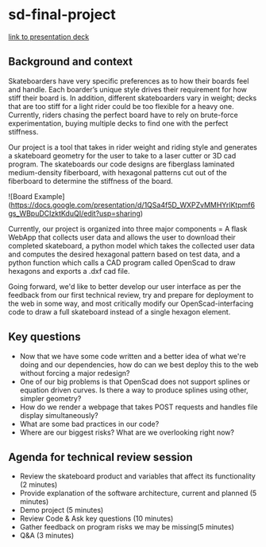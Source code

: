 # sd-final-project
[link to presentation deck](https://docs.google.com/presentation/d/1zLZVxU8u8AS3vfV3O7csLKLGldLhTqfaN7gcJeXVONY/edit#slide=id.g13a9911450_0_10)

## Background and context

Skateboarders have very specific preferences as to how their boards feel and handle. Each boarder’s unique style drives their requirement for how stiff their board is. In addition, different skateboarders vary in weight; decks that are too stiff for a light rider could be too flexible for a heavy one. Currently, riders chasing the perfect board have to rely on brute-force experimentation, buying multiple decks to find one with the perfect stiffness.

Our project is a tool that takes in rider weight and riding style and generates a skateboard geometry for the user to take to a laser cutter or 3D cad program. The skateboards our code designs are fiberglass laminated medium-density fiberboard, with hexagonal patterns cut out of the fiberboard to determine the stiffness of the board.

![Board Example]
(https://docs.google.com/presentation/d/1QSa4f5D_WXPZvMMHYrlKtpmf6gs_WBpuDCIzktKduQI/edit?usp=sharing)

Currently, our project is organized into three major components =
A flask WebApp that collects user data and allows the user to download their completed skateboard, a python model which takes the collected user data and computes the desired hexagonal pattern based on test data, and a python function which calls a CAD program called OpenScad to draw hexagons and exports a .dxf cad file.

Going forward, we'd like to better develop our user interface as per the feedback from our first technical review, try and prepare for deployment to the web in some way, and most critically modify our OpenScad-interfacing code to draw a full skateboard instead of a single hexagon element.

## Key questions

- Now that we have some code written and a better idea of what we're doing and our dependencies, how do can we best deploy this to the web without forcing a major redesign?
- One of our big problems is that OpenScad does not support splines or equation driven curves. Is there a way to produce splines using other, simpler geometry?
- How do we render a webpage that takes POST requests and handles file display simultaneously?
- What are some bad practices in our code?
- Where are our biggest risks? What are we overlooking right now?

## Agenda for technical review session

- Review the skateboard product and variables that affect its functionality (2 minutes)
- Provide explanation of the software architecture, current and planned (5 minutes)
- Demo project (5 minutes)
- Review Code & Ask key questions (10 minutes)
- Gather feedback on program risks we may be missing(5 minutes)
- Q&A (3 minutes)
